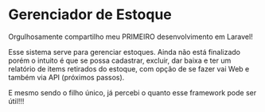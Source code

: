 # Gerenciador de Estoque
Orgulhosamente compartilho meu PRIMEIRO desenvolvimento em Laravel!

Esse sistema serve para gerenciar estoques.
Ainda não está finalizado porém o intuito é que se possa cadastrar, excluir, dar baixa e ter um relatório de items retirados do estoque, com opção de se fazer vai Web e também via API (próximos passos).

E mesmo sendo o filho único, já percebi o quanto esse framework pode ser útil!!!
